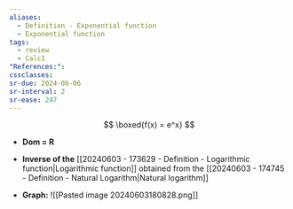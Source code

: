 ```yaml
---
aliases:
  - Definition - Exponential function
  - Exponential function
tags:
  - review
  - CalcI
"References:": 
cssclasses:
sr-due: 2024-06-06
sr-interval: 2
sr-ease: 247
---
```

$$
\boxed{f(x) = e^x}
$$

+ **Dom = R**
+ **Inverse of the** [[20240603 - 173629 - Definition - Logarithmic function|Logarithmic function]] obtained from the [[20240603 - 174745 - Definition - Natural Logarithm|Natural logarithm]]

+ **Graph:**
![[Pasted image 20240603180828.png]]
